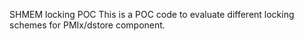 SHMEM locking POC
This is a POC code to evaluate different locking schemes for PMIx/dstore component.
